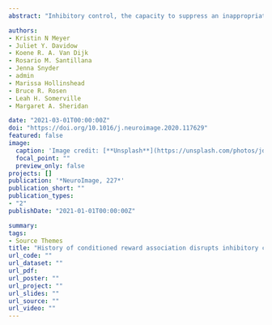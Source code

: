 ```yaml
---
abstract: "Inhibitory control, the capacity to suppress an inappropriate response, is a process employed for guiding action selection in the service of goal-directed behavior. Under neutral circumstances, inhibitory control success improves from childhood to adulthood and has been associated with developmental shifts in functional activation and connectivity of the PFC. However, the ability to exercise inhibitory control is challenged in certain contexts by including appetitive cues, a phenomenon that may be particularly pronounced in youths. Here, we examine the magnitude and temporal persistence of learned value's influence on inhibitory control in a cross-sectional sample of 8- to 25-year-olds. Participants first underwent conditioning of a motor approach response to two initially neutral cues, with one cue reinforced with monetary reward and the other with no monetary outcome. Subsequently, during fMRI, participants reencountered these cues as no-go targets in a nonreinforced go/no-go paradigm. Although the influence of learned value increasingly disrupted inhibitory control with increasing age, in young adults this pattern remitted over the course of the task, whereas during adolescence the impairing effect of reward history persisted. Successful no-go performance to the previously rewarded target was related to greater recruitment of the right inferior frontal gyrus and age-related increase in functional connectivity between the inferior frontal gyrus and the ventromedial PFC for the previously rewarded no-go target over the control target. Together, results indicate the complex influence of value on goals over development relies upon the increased coordination of distinct higher-order regions in the PFC."

authors:
- Kristin N Meyer
- Juliet Y. Davidow
- Koene R. A. Van Dijk
- Rosario M. Santillana
- Jenna Snyder
- admin
- Marissa Hollinshead
- Bruce R. Rosen
- Leah H. Somerville
- Margaret A. Sheridan

date: "2021-03-01T00:00:00Z"
doi: "https://doi.org/10.1016/j.neuroimage.2020.117629"
featured: false
image:
  caption: 'Image credit: [**Unsplash**](https://unsplash.com/photos/jdD8gXaTZsc)'
  focal_point: ""
  preview_only: false
projects: []
publication: '*NeuroImage, 227*'
publication_short: ""
publication_types:
- "2"
publishDate: "2021-01-01T00:00:00Z"

summary: 
tags:
- Source Themes
title: "History of conditioned reward association disrupts inhibitory control: An examination of neural regions associated with inhibitory control over rewarded stimuli"
url_code: ""
url_dataset: ""
url_pdf: 
url_poster: ""
url_project: ""
url_slides: ""
url_source: ""
url_video: ""
---
```



